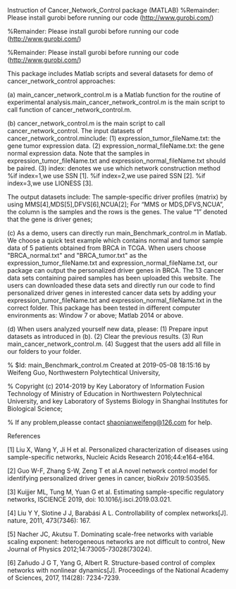 Instruction of Cancer_Network_Control package (MATLAB)
%Remainder: Please install gurobi before running our code (http://www.gurobi.com/)

%Remainder: Please install gurobi before running our code (http://www.gurobi.com/)

%Remainder: Please install gurobi before running our code (http://www.gurobi.com/)

This package includes Matlab scripts and several datasets for demo of cancer_network_control approaches:

(a)	main_cancer_network_control.m is a Matlab function for the routine of experimental analysis.main_cancer_network_control.m is the
main script to call function of cancer_network_control.m.

(b) cancer_network_control.m is the main script to call cancer_network_control. The input datasets of cancer_network_control.minclude: (1) expression_tumor_fileName.txt: the gene tumor expression data. (2) expression_normal_fileName.txt: the gene normal expression data. Note that the samples in expression_tumor_fileName.txt and expression_normal_fileName.txt should be paired. (3) index: denotes we use which network construction method %if index=1,we use SSN [1]. %if index=2,we use paired SSN [2]. %if index=3,we use LIONESS [3].

The output datasets include: The sample-specific driver profiles (matrix) by using MMS[4],MDS[5],DFVS[6],NCUA[2]; For “MMS or MDS,DFVS,NCUA”, the column is the samples and the rows is the genes. The value “1” denoted that the gene is driver genes;

(c) As a demo, users can directly run main_Benchmark_control.m in Matlab. We choose a quick test example which contains normal and tumor sample data of 5 patients obtained from BRCA in TCGA. When users choose "BRCA_normal.txt" and "BRCA_tumor.txt" as the expression_tumor_fileName.txt and expression_normal_fileName.txt, our package can output the personalized driver genes in BRCA. The 13 cancer data sets containing paired samples has been uploaded this website. The users can downloaded these data sets and directly run our code to find personalized driver genes in interested cancer data sets by adding your expression_tumor_fileName.txt and expression_normal_fileName.txt in the correct folder. This package has been tested in different computer environments as: Window 7 or above; Matlab 2014 or above.

(d) When users analyzed yourself new data, please: (1) Prepare input datasets as introduced in (b). (2) Clear the previous results. (3) Run main_cancer_network_control.m. (4) Suggest that the users add all fille in our folders to your folder.

% $Id: main_Benchmark_control.m Created at 2019-05-08 18:15:16 by Weifeng Guo, Northwestern Polytechtical University,

% Copyright (c) 2014-2019 by Key Laboratory of Information Fusion Technology of Ministry of Education in Northwestern Polytechnical
University, and key Laboratory of Systems Biology in Shanghai Institutes for Biological Science;

% If any problem,pleasse contact shaonianweifeng@126.com for help.

References

[1] Liu X, Wang Y, Ji H et al. Personalized characterization of diseases using sample-specific networks, Nucleic Acids Research 2016;44:e164-e164.

[2] Guo W-F, Zhang S-W, Zeng T et al.A novel network control model for identifying personalized driver genes in cancer, bioRxiv 2019:503565.

[3] Kuijjer ML, Tung M, Yuan G et al. Estimating sample-specific regulatory networks, ISCIENCE 2019, doi: 10.1016/j.isci.2019.03.021.

[4] Liu Y Y, Slotine J J, Barabási A L. Controllability of complex networks[J]. nature, 2011, 473(7346): 167.

[5] Nacher JC, Akutsu T. Dominating scale-free networks with variable scaling exponent: heterogeneous networks are not difficult to control, New Journal of Physics 2012;14:73005-73028(73024).

[6] Zañudo J G T, Yang G, Albert R. Structure-based control of complex networks with nonlinear dynamics[J]. Proceedings of the National Academy of Sciences, 2017, 114(28): 7234-7239.
